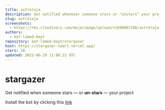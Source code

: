 ```yaml
---
title: astroloja
description: Get notified whenever someone stars or "unstars" your project.
slug: astroloja
screenshots:
  - https://res.cloudinary.com/meje/image/upload/v1696001788/astroloja.png
authors:
  - kaf-lamed-beyt
repository: kaf-lamed-beyt/stargazer
host: https://stargazer-swart.vercel.app/
stars: 18
updated: 2023-06-29 11:08:22 UTC
---
```


# stargazer

Get notified when someone stars &mdash; or **un-stars** &mdash; your project

Install the bot by clicking this [link](https://github.com/apps/astroloja)

